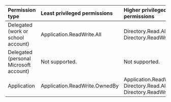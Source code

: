 |Permission type|Least privileged permissions|Higher privileged permissions|
|:---|:---|:---|
|Delegated (work or school account)|Application.ReadWrite.All|Directory.Read.All, Directory.ReadWrite.All|
|Delegated (personal Microsoft account)|Not supported.|Not supported.|
|Application|Application.ReadWrite.OwnedBy|Application.ReadWrite.All, Directory.Read.All, Directory.ReadWrite.All|